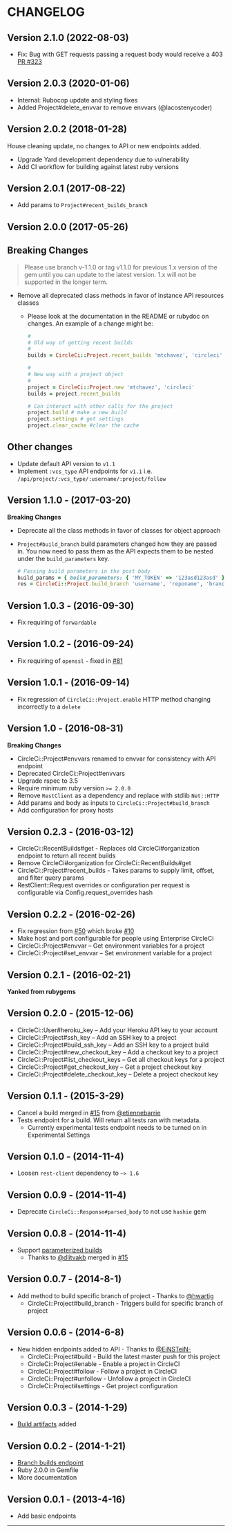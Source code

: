 # CHANGELOG

## Version 2.1.0 (2022-08-03)

- Fix: Bug with GET requests passing a request body would receive a 403 [PR #323][pr-323]

## Version 2.0.3 (2020-01-06)

- Internal: Rubocop update and styling fixes
- Added Project#delete_envvar to remove envvars (@lacostenycoder)

## Version 2.0.2 (2018-01-28)

House cleaning update, no changes to API or new endpoints added.

- Upgrade Yard development dependency due to vulnerability
- Add CI workflow for building against latest ruby versions

## Version 2.0.1 (2017-08-22)

* Add params to `Project#recent_builds_branch`

## Version 2.0.0 (2017-05-26)

## Breaking Changes

> Please use branch v-1.1.0 or tag v1.1.0 for previous 1.x version of
> the gem until you can update to the latest version. 1.x will not be supported
> in the longer term.

- Remove all deprecated class methods in favor of instance API resources classes
  - Please look at the documentation in the README or rubydoc on changes. An example of a change might be:

    ```ruby
    #
    # Old way of getting recent builds
    #
    builds = CircleCi::Project.recent_builds 'mtchavez', 'circleci'

    #
    # New way with a project object
    #
    project = CircleCi::Project.new 'mtchavez', 'circleci'
    builds = project.recent_builds

    # Can interact with other calls for the project
    project.build # make a new build
    project.settings # get settings
    project.clear_cache #clear the cache
    ```

## Other changes

- Update default API version to `v1.1`
- Implement `:vcs_type` API endpoints for `v1.1` i.e. `/api/project/:vcs_type/:username/:project/follow`

## Version 1.1.0 - (2017-03-20)

**Breaking Changes**

- Deprecate all the class methods in favor of classes for object approach
- `Project#build_branch` build parameters changed how they are
   passed in. You now need to pass them as the API expects them to be
   nested under the `build_parameters` key.

   ```ruby
   # Passing build parameters in the post body
   build_params = { build_parameters: { 'MY_TOKEN' => '123asd123asd' } }
   res = CircleCi::Project.build_branch 'username', 'reponame', 'branch', {}, build_params
   ```

## Version 1.0.3 - (2016-09-30)

- Fix requiring of `forwardable`

## Version 1.0.2 - (2016-09-24)

- Fix requiring of `openssl` - fixed in [#81](https://github.com/mtchavez/circleci/pull/81)

## Version 1.0.1 - (2016-09-14)

- Fix regression of `CircleCi::Project.enable` HTTP method changing incorrectly to a `delete`

## Version 1.0 - (2016-08-31)

**Breaking Changes**

- CircleCi::Project#envvars renamed to envvar for consistency with API endpoint
- Deprecated CircleCi::Project#envvars
- Upgrade rspec to 3.5
- Require minimum ruby version `>= 2.0.0`
- Remove `RestClient` as a dependency and replace with stdlib `Net::HTTP`
- Add params and body as inputs to `CircleCi::Project#build_branch`
- Add configuration for proxy hosts

## Version 0.2.3 - (2016-03-12)

- CircleCi::RecentBuilds#get - Replaces old CircleCi#organization endpoint to return all recent builds
- Remove CircleCi#organization for CircleCi::RecentBuilds#get
- CircleCi::Project#recent_builds - Takes params to supply limit, offset, and filter query params
- RestClient::Request overrides or configuration per request is configurable via Config.request_overrides hash

## Version 0.2.2 - (2016-02-26)

- Fix regression from [#50](https://github.com/mtchavez/circleci/pull/50) which broke [#10](https://github.com/mtchavez/circleci/pull/10)
- Make host and port configurable for people using Enterprise CircleCi
- CircleCi::Project#envvar – Get environment variables for a project
- CircleCi::Project#set_envvar – Set environment variable for a project

## Version 0.2.1 - (2016-02-21)

**Yanked from rubygems**

## Version 0.2.0 - (2015-12-06)

- CircleCi::User#heroku_key – Add your Heroku API key to your account
- CircleCi::Project#ssh_key – Add an SSH key to a project
- CircleCi::Project#build_ssh_key – Add an SSH key to a project build
- CircleCi::Project#new_checkout_key – Add a checkout key to a project
- CircleCi::Project#list_checkout_keys – Get all checkout keys for a project
- CircleCi::Project#get_checkout_key – Get a project checkout key
- CircleCi::Project#delete_checkout_key – Delete a project checkout key

## Version 0.1.1 - (2015-3-29)

- Cancel a build merged in [#15](https://github.com/mtchavez/circleci/pull/15) from [@etiennebarrie](https://github.com/etiennebarrie)
- Tests endpoint for a build. Will return all tests ran with metadata.
  - Currently experimental tests endpoint needs to be turned on in Experimental Settings

## Version 0.1.0 - (2014-11-4)

- Loosen `rest-client` dependency to `~> 1.6`

## Version 0.0.9 - (2014-11-4)

- Deprecate `CircleCi::Response#parsed_body` to not use `hashie` gem

## Version 0.0.8 - (2014-11-4)

- Support [parameterized builds](https://circleci.com/docs/parameterized-builds)
  - Thanks to [@dlitvakb](https://github.com/dlitvakb) merged in [#15](https://github.com/mtchavez/circleci/pull/15)

## Version 0.0.7 - (2014-8-1)

- Add method to build specific branch of project - Thanks to [@hwartig](https://github.com/hwartig)
  - CircleCi::Project#build_branch - Triggers build for specific branch of project

## Version 0.0.6 - (2014-6-8)

- New hidden endpoints added to API - Thanks to [@EiNSTeiN-](https://github.com/EiNSTeiN-)
  - CircleCi::Project#build - Build the latest master push for this project
  - CircleCi::Project#enable - Enable a project in CircleCI
  - CircleCi::Project#follow - Follow a project in CircleCI
  - CircleCi::Project#unfollow - Unfollow a project in CircleCI
  - CircleCi::Project#settings - Get project configuration

## Version 0.0.3 - (2014-1-29)

- [Build artifacts](https://github.com/mtchavez/circleci/pull/3) added

## Version 0.0.2 - (2014-1-21)

- [Branch builds endpoint](https://github.com/mtchavez/circleci/pull/1)
- Ruby 2.0.0 in Gemfile
- More documentation

## Version 0.0.1 - (2013-4-16)

- Add basic endpoints

---
[pr-323]: https://github.com/mtchavez/circleci/pull/323
